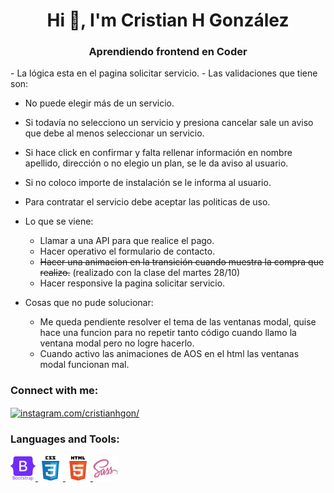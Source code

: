 <h1 align="center">Hi 👋, I'm Cristian H González</h1>
<h3 align="center">Aprendiendo frontend en Coder</h3>
<p align="left">
- La lógica esta en el pagina solicitar servicio.
- Las validaciones que tiene son:

- No puede elegir más de un servicio.
- Si todavía no selecciono un servicio y presiona cancelar sale un aviso que debe al menos seleccionar un servicio.
- Si hace click en confirmar y falta rellenar información en nombre apellido, dirección o no elegio un plan, se le da aviso al usuario.
- Si no coloco importe de instalación se le informa al usuario.
- Para contratar el servicio debe aceptar las politicas de uso.

- Lo que se viene:

  - Llamar a una API para que realice el pago.
  - Hacer operativo el formulario de contacto.
  - <del>Hacer una animacion en la transición cuando muestra la compra que realizo.</del> (realizado con la clase del martes 28/10)
  - Hacer responsive la pagina solicitar servicio.

- Cosas que no pude solucionar:
  - Me queda pendiente resolver el tema de las ventanas modal, quise hace una funcion para no repetir tanto código cuando llamo la ventana modal pero no logre hacerlo.
  - Cuando activo las animaciones de AOS en el html las ventanas modal funcionan mal.
  </p>

<h3 align="left">Connect with me:</h3>
<p align="left">
<a href="https://instagram.com/instagram.com/cristianhgon/" target="blank"><img align="center" src="https://raw.githubusercontent.com/rahuldkjain/github-profile-readme-generator/master/src/images/icons/Social/instagram.svg" alt="instagram.com/cristianhgon/" height="30" width="40" /></a>
</p>

<h3 align="left">Languages and Tools:</h3>
<p align="left"> <a href="https://getbootstrap.com" target="_blank" rel="noreferrer"> <img src="https://raw.githubusercontent.com/devicons/devicon/master/icons/bootstrap/bootstrap-plain-wordmark.svg" alt="bootstrap" width="40" height="40"/> </a> <a href="https://www.w3schools.com/css/" target="_blank" rel="noreferrer"> <img src="https://raw.githubusercontent.com/devicons/devicon/master/icons/css3/css3-original-wordmark.svg" alt="css3" width="40" height="40"/> </a> <a href="https://www.w3.org/html/" target="_blank" rel="noreferrer"> <img src="https://raw.githubusercontent.com/devicons/devicon/master/icons/html5/html5-original-wordmark.svg" alt="html5" width="40" height="40"/> </a> <a href="https://sass-lang.com" target="_blank" rel="noreferrer"> <img src="https://raw.githubusercontent.com/devicons/devicon/master/icons/sass/sass-original.svg" alt="sass" width="40" height="40"/> </a> </p>
